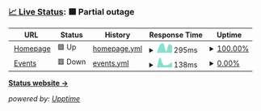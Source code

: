### [📈 Live Status](https://status.deniz.blue): <!--live status--> **🟧 Partial outage**

<!--start: status pages-->
<!-- This summary is generated by Upptime (https://github.com/upptime/upptime) -->
<!-- Do not edit this manually, your changes will be overwritten -->
<!-- prettier-ignore -->
| URL | Status | History | Response Time | Uptime |
| --- | ------ | ------- | ------------- | ------ |
| <img alt="" src="https://icons.duckduckgo.com/ip3/deniz.blue.ico" height="13"> [Homepage](https://deniz.blue) | 🟩 Up | [homepage.yml](https://github.com/deniz-blue/upptime/commits/HEAD/history/homepage.yml) | <details><summary><img alt="Response time graph" src="./graphs/homepage/response-time-week.png" height="20"> 295ms</summary><br><a href="https://status.deniz.blue/history/homepage"><img alt="Response time 295" src="https://img.shields.io/endpoint?url=https%3A%2F%2Fraw.githubusercontent.com%2Fdeniz-blue%2Fupptime%2FHEAD%2Fapi%2Fhomepage%2Fresponse-time.json"></a><br><a href="https://status.deniz.blue/history/homepage"><img alt="24-hour response time 299" src="https://img.shields.io/endpoint?url=https%3A%2F%2Fraw.githubusercontent.com%2Fdeniz-blue%2Fupptime%2FHEAD%2Fapi%2Fhomepage%2Fresponse-time-day.json"></a><br><a href="https://status.deniz.blue/history/homepage"><img alt="7-day response time 295" src="https://img.shields.io/endpoint?url=https%3A%2F%2Fraw.githubusercontent.com%2Fdeniz-blue%2Fupptime%2FHEAD%2Fapi%2Fhomepage%2Fresponse-time-week.json"></a><br><a href="https://status.deniz.blue/history/homepage"><img alt="30-day response time 295" src="https://img.shields.io/endpoint?url=https%3A%2F%2Fraw.githubusercontent.com%2Fdeniz-blue%2Fupptime%2FHEAD%2Fapi%2Fhomepage%2Fresponse-time-month.json"></a><br><a href="https://status.deniz.blue/history/homepage"><img alt="1-year response time 295" src="https://img.shields.io/endpoint?url=https%3A%2F%2Fraw.githubusercontent.com%2Fdeniz-blue%2Fupptime%2FHEAD%2Fapi%2Fhomepage%2Fresponse-time-year.json"></a></details> | <details><summary><a href="https://status.deniz.blue/history/homepage">100.00%</a></summary><a href="https://status.deniz.blue/history/homepage"><img alt="All-time uptime 100.00%" src="https://img.shields.io/endpoint?url=https%3A%2F%2Fraw.githubusercontent.com%2Fdeniz-blue%2Fupptime%2FHEAD%2Fapi%2Fhomepage%2Fuptime.json"></a><br><a href="https://status.deniz.blue/history/homepage"><img alt="24-hour uptime 100.00%" src="https://img.shields.io/endpoint?url=https%3A%2F%2Fraw.githubusercontent.com%2Fdeniz-blue%2Fupptime%2FHEAD%2Fapi%2Fhomepage%2Fuptime-day.json"></a><br><a href="https://status.deniz.blue/history/homepage"><img alt="7-day uptime 100.00%" src="https://img.shields.io/endpoint?url=https%3A%2F%2Fraw.githubusercontent.com%2Fdeniz-blue%2Fupptime%2FHEAD%2Fapi%2Fhomepage%2Fuptime-week.json"></a><br><a href="https://status.deniz.blue/history/homepage"><img alt="30-day uptime 100.00%" src="https://img.shields.io/endpoint?url=https%3A%2F%2Fraw.githubusercontent.com%2Fdeniz-blue%2Fupptime%2FHEAD%2Fapi%2Fhomepage%2Fuptime-month.json"></a><br><a href="https://status.deniz.blue/history/homepage"><img alt="1-year uptime 100.00%" src="https://img.shields.io/endpoint?url=https%3A%2F%2Fraw.githubusercontent.com%2Fdeniz-blue%2Fupptime%2FHEAD%2Fapi%2Fhomepage%2Fuptime-year.json"></a></details>
| <img alt="" src="https://icons.duckduckgo.com/ip3/events.deniz.blue.ico" height="13"> [Events](https://events.deniz.blue) | 🟥 Down | [events.yml](https://github.com/deniz-blue/upptime/commits/HEAD/history/events.yml) | <details><summary><img alt="Response time graph" src="./graphs/events/response-time-week.png" height="20"> 138ms</summary><br><a href="https://status.deniz.blue/history/events"><img alt="Response time 138" src="https://img.shields.io/endpoint?url=https%3A%2F%2Fraw.githubusercontent.com%2Fdeniz-blue%2Fupptime%2FHEAD%2Fapi%2Fevents%2Fresponse-time.json"></a><br><a href="https://status.deniz.blue/history/events"><img alt="24-hour response time 156" src="https://img.shields.io/endpoint?url=https%3A%2F%2Fraw.githubusercontent.com%2Fdeniz-blue%2Fupptime%2FHEAD%2Fapi%2Fevents%2Fresponse-time-day.json"></a><br><a href="https://status.deniz.blue/history/events"><img alt="7-day response time 138" src="https://img.shields.io/endpoint?url=https%3A%2F%2Fraw.githubusercontent.com%2Fdeniz-blue%2Fupptime%2FHEAD%2Fapi%2Fevents%2Fresponse-time-week.json"></a><br><a href="https://status.deniz.blue/history/events"><img alt="30-day response time 138" src="https://img.shields.io/endpoint?url=https%3A%2F%2Fraw.githubusercontent.com%2Fdeniz-blue%2Fupptime%2FHEAD%2Fapi%2Fevents%2Fresponse-time-month.json"></a><br><a href="https://status.deniz.blue/history/events"><img alt="1-year response time 138" src="https://img.shields.io/endpoint?url=https%3A%2F%2Fraw.githubusercontent.com%2Fdeniz-blue%2Fupptime%2FHEAD%2Fapi%2Fevents%2Fresponse-time-year.json"></a></details> | <details><summary><a href="https://status.deniz.blue/history/events">0.00%</a></summary><a href="https://status.deniz.blue/history/events"><img alt="All-time uptime 0.00%" src="https://img.shields.io/endpoint?url=https%3A%2F%2Fraw.githubusercontent.com%2Fdeniz-blue%2Fupptime%2FHEAD%2Fapi%2Fevents%2Fuptime.json"></a><br><a href="https://status.deniz.blue/history/events"><img alt="24-hour uptime 0.00%" src="https://img.shields.io/endpoint?url=https%3A%2F%2Fraw.githubusercontent.com%2Fdeniz-blue%2Fupptime%2FHEAD%2Fapi%2Fevents%2Fuptime-day.json"></a><br><a href="https://status.deniz.blue/history/events"><img alt="7-day uptime 0.00%" src="https://img.shields.io/endpoint?url=https%3A%2F%2Fraw.githubusercontent.com%2Fdeniz-blue%2Fupptime%2FHEAD%2Fapi%2Fevents%2Fuptime-week.json"></a><br><a href="https://status.deniz.blue/history/events"><img alt="30-day uptime 0.00%" src="https://img.shields.io/endpoint?url=https%3A%2F%2Fraw.githubusercontent.com%2Fdeniz-blue%2Fupptime%2FHEAD%2Fapi%2Fevents%2Fuptime-month.json"></a><br><a href="https://status.deniz.blue/history/events"><img alt="1-year uptime 0.00%" src="https://img.shields.io/endpoint?url=https%3A%2F%2Fraw.githubusercontent.com%2Fdeniz-blue%2Fupptime%2FHEAD%2Fapi%2Fevents%2Fuptime-year.json"></a></details>

<!--end: status pages-->

[**Status website →**](https://status.deniz.blue)

_powered by: [Upptime](https://github.com/upptime/upptime)_
